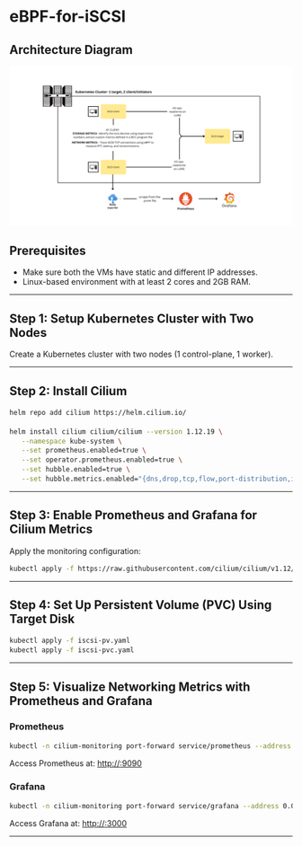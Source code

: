# eBPF-for-iSCSI
## Architecture Diagram
![architecture diagram](documentation/assets/Architecture_Workflow.png)

## Prerequisites

- Make sure both the VMs have static and different IP addresses.
- Linux-based environment with at least 2 cores and 2GB RAM.

---

## Step 1: Setup Kubernetes Cluster with Two Nodes

Create a Kubernetes cluster with two nodes (1 control-plane, 1 worker).

---

## Step 2: Install Cilium

```bash
helm repo add cilium https://helm.cilium.io/

helm install cilium cilium/cilium --version 1.12.19 \
   --namespace kube-system \
   --set prometheus.enabled=true \
   --set operator.prometheus.enabled=true \
   --set hubble.enabled=true \
   --set hubble.metrics.enabled="{dns,drop,tcp,flow,port-distribution,icmp,http}"
```

---

## Step 3: Enable Prometheus and Grafana for Cilium Metrics

Apply the monitoring configuration:

```bash
kubectl apply -f https://raw.githubusercontent.com/cilium/cilium/v1.12/examples/kubernetes/addons/prometheus/monitoring-example.yaml
```

---

## Step 4: Set Up Persistent Volume (PVC) Using Target Disk

```bash
kubectl apply -f iscsi-pv.yaml
kubectl apply -f iscsi-pvc.yaml
```

---

## Step 5: Visualize Networking Metrics with Prometheus and Grafana

### Prometheus

```bash
kubectl -n cilium-monitoring port-forward service/prometheus --address 0.0.0.0 --address :: 9090:9090
```

Access Prometheus at: [http://<your-ip>:9090](http://<your-ip>:9090)

### Grafana

```bash
kubectl -n cilium-monitoring port-forward service/grafana --address 0.0.0.0 --address :: 3000:3000
```

Access Grafana at: [http://<your-ip>:3000](http://<your-ip>:3000)

---
